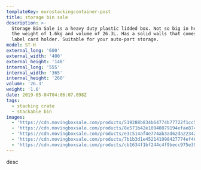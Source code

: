 ```yaml
---
templateKey: eurostackingcontainer-post
title: storage bin sale
description: >-
  Storage Bin Sale is a heavy duty plastic lidded box. Not so big in height with
  the weight of 1.6kg and volume of 26.3L. Has a solid walls that comes with
  label card holder. Suitable for your auto-part storage.
model: ST-H
external_long: '600'
external_width: '400'
external_height: '148'
internal_long: '555'
internal_width: '365'
internal_height: '260'
volumn: '26.3'
weight: '1.6'
date: 2019-05-04T04:06:07.098Z
tags:
  - stacking crate
  - stackable bin
images:
  - 'https://cdn.movingboxsale.com/products/519288b834b64774b77722f1cc57e158.jpg'
  - 'https://cdn.movingboxsale.com/products/8e571b42e10940879194efae87486d41.jpg'
  - 'https://cdn.movingboxsale.com/products/e3c514af4e774ab3ad62da22342eb5f3.jpg'
  - 'https://cdn.movingboxsale.com/products/7b1b3d1e452141998427774ef4697b6d.jpg'
  - 'https://cdn.movingboxsale.com/products/cb1634f1bf244c4f9becc975e3985a98.jpg'
---
```

desc
